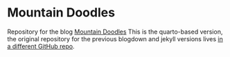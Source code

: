 # Mountain Doodles

<!-- badges: start -->

<!--[![Netlify Status](https://api.netlify.com/api/v1/badges/c6595a91-01fb-4d84-97be-6b8c27a34832/deploy-status)](https://app.netlify.com/sites/mountaindoodles/deploys)-->

<!-- badges: end -->

Repository for the blog [Mountain Doodles](https::doodles.mountainmath.ca) This is the quarto-based version, the original repository for the previous blogdown and jekyll versions lives [in a different GitHub repo](https://github.com/mountainMath/mountaindoodles).
